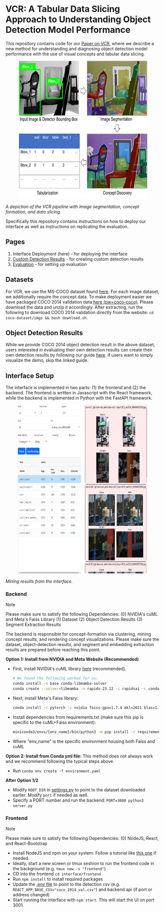 # VCR: A Tabular Data Slicing Approach to Understanding Object Detection Model Performance

This repository contains code for our [Paper on VCR](/docs/tr.pdf), where we describe a new method for understanding and diagnosing object detection model performance with the use of visual concepts and tabular data slicing. 
<figure>
<img src="/docs/overview.png" height="450">
<!-- <figcaption>A depiction of the VCR pipeline with image segmentation, concept formation, and data slicing</figcaption> -->
</figure>

*A depiction of the VCR pipeline with image segmentation, concept formation, and data slicing.*

Specifically this repository contains instructions on how to deploy our interface as well as instructions on replicating the evaluation.

## Pages
1. Interface Deployment (here) - for deploying the interface
2. [Custom Detection Results](/docs/custom-detections.md) - for creating custom detection results
3. [Evaluation](/docs/evaluation.md) - for setting up evaluation

## Datasets
For VCR, we use the MS-COCO dataset found [here](https://cocodataset.org). For each image dataset, we additionally require the concept data. 
To make deployment easier we have packaged COCO 2014 validation data [here (pw=coco-coco)](https://gtvault-my.sharepoint.com/:u:/g/personal/jxu680_gatech_edu/EQ2ujoG_siVDtQsPhig7p9wBqmH9x1M1wcyp25W0Yxvs0g?e=8gNwOP). Please download the data and unzip it accordingly. After extracting, run the following to download COCO 2014 validation directly from the website: `cd coco-dataset/imgs && bash download.sh`.

## Object Detection Results
While we provide COCO 2014 object detection result in the above dataset, users interested in evaluating their own detection results can create their own detection results by following our guide [here](/docs/custom-detections.md). If users want to simply visualize the demo, skip the linked guide.

## Interface Setup
The interface is implemented in two parts: (1) the frontend and (2) the backend. The frontend is written in Javascript with
the React framework, while the backend is implemented in Python with the FastAPI framework.

<figure>
<img src="/docs/ui-example-1.png" height="550">
<!-- <figcaption>Mining results from the interface.</figcaption> -->
</figure>

*Mining results from the interface.*

### Backend
> [!NOTE]
> Please make sure to satisfy the following Dependencies: (0) NVIDIA's cuML and Meta's Faiss Library (1) Dataset (2) Object Detection Results (3) Segment Extraction Results

The backend is responsible for concept-formation via clustering, mining concept results, and rendering concept visualizations.
Please make sure the dataset, object-detection results, and segment and embedding extraction results are prepared before reaching this point.

**Option 1: Install from NVIDIA and Meta Website (Recommended)**
* First, install NVIDIA's cuML library [here](https://docs.rapids.ai/install) (recommended). 
  ```bash
  # We found the following worked for us:
  conda install -n base conda-libmamba-solver
  conda create --solver=libmamba -n rapids-23.12 -c rapidsai -c conda-forge -c nvidia      rapids=23.12 python=3.10 cuda-version=11.8
  ```
* Next, install Meta's Faiss library:
  ```bash
  conda install -c pytorch -c nvidia faiss-gpu=1.7.4 mkl=2021 blas=1.0=mkl
  ```
* Install dependencies from requirements.txt (make sure this pip is specific to the cuML+Faiss environment):
  ```bash
  miniconda3/envs/{env_name}/bin/python3 -m pip install -r requirements.txt
  ```
* Where "env_name" is the specific environment housing both Faiss and cuML

**Option 2: Install from Conda yml file:**
This method does not always work and we recommend following the typical steps above.
* Run `conda env create -f environment.yaml`

**After Option 1/2**
* Modify `ROOT_DIR` in [settings.py](/cluster-explorer/backend/api/utils/settings.py) to point to the dataset downloaded earlier. Modify `port` if needed as well.
* Specify a PORT number and run the backend: `PORT=3000 python3 server.py`

### Frontend
> [!NOTE]
> Please make sure to satisfy the following Dependencies: (0) NodeJS, React, and React-Bootstrap
* Install NodeJS and npm on your system. Follow a tutorial like [this one](https://www.digitalocean.com/community/tutorials/how-to-install-node-js-on-ubuntu-22-04) if needed.
* Ideally, start a new screen or tmux seshion to run the frontend code in the background (e.g. `tmux new -s "frontend"`)
* CD into the frontend `cd interface/frontend` 
* Run `npm install` to install required packages
* Update the [.env file](/cluster-explorer/frontend/.env) to point to the detection csv (e.g. `REACT_APP_BASE_CSV="coco_2014_val.csv"`) and backend api (if port or address changed)
* Start running the interface with `npm start`. This will start the UI on port 3001.
